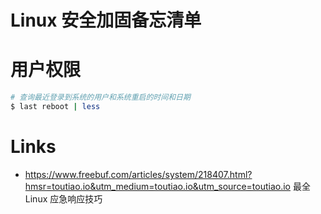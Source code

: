 # Linux 安全加固备忘清单

# 用户权限

```sh
# 查询最近登录到系统的用户和系统重启的时间和日期
$ last reboot | less
```

# Links

- https://www.freebuf.com/articles/system/218407.html?hmsr=toutiao.io&utm_medium=toutiao.io&utm_source=toutiao.io 最全 Linux 应急响应技巧
